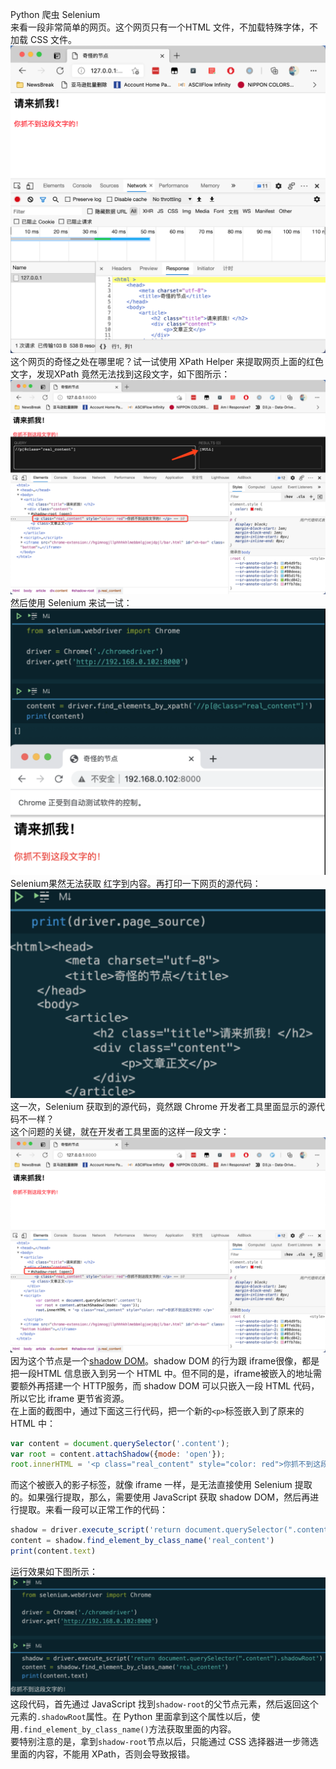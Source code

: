 Python 爬虫 Selenium<br />来看一段非常简单的网页。这个网页只有一个HTML 文件，不加载特殊字体，不加载 CSS 文件。<br />![2021-06-01-14-44-27-591304.png](./img/1622530113957-478db7ba-249e-411f-a9a6-62a1dead3b5c.png)<br />这个网页的奇怪之处在哪里呢？试一试使用 XPath Helper 来提取网页上面的红色文字，发现XPath 竟然无法找到这段文字，如下图所示：<br />![2021-06-01-14-44-28-174741.png](./img/1622530124196-40959092-cc67-4475-ac8a-9aef22076aae.png)<br />然后使用 Selenium 来试一试：<br />![2021-06-01-14-44-28-349281.png](./img/1622530137862-3f19ad34-2bcb-4d63-afac-01f7e7a57760.png)<br />Selenium果然无法获取 红字到内容。再打印一下网页的源代码：<br />![2021-06-01-14-44-28-589634.png](./img/1622530149245-a0bad54a-3b8d-4192-8ce9-6b09e831e9e3.png)<br />这一次，Selenium 获取到的源代码，竟然跟 Chrome 开发者工具里面显示的源代码不一样？<br />这个问题的关键，就在开发者工具里面的这样一段文字：<br />![2021-06-01-14-44-28-765164.png](./img/1622530159371-318347b2-0d4a-4770-9760-588231deda6e.png)<br />因为这个节点是一个[shadow DOM](https://developer.mozilla.org/zh-CN/docs/Web/Web_Components/Using_shadow_DOM)。shadow DOM 的行为跟 iframe很像，都是把一段HTML 信息嵌入到另一个 HTML 中。但不同的是，iframe被嵌入的地址需要额外再搭建一个 HTTP服务，而 shadow DOM 可以只嵌入一段 HTML 代码，所以它比 iframe 更节省资源。<br />在上面的截图中，通过下面这三行代码，把一个新的`<p>`标签嵌入到了原来的 HTML 中：
```javascript
var content = document.querySelector('.content');
var root = content.attachShadow({mode: 'open'});
root.innerHTML = '<p class="real_content" style="color: red">你抓不到这段文字的！</p>'
```
而这个被嵌入的影子标签，就像 iframe 一样，是无法直接使用 Selenium 提取的。如果强行提取，那么，需要使用 JavaScript 获取 shadow DOM，然后再进行提取。来看一段可以正常工作的代码：
```javascript
shadow = driver.execute_script('return document.querySelector(".content").shadowRoot')
content = shadow.find_element_by_class_name('real_content')
print(content.text)
```
运行效果如下图所示：<br />![2021-06-01-14-44-28-945789.png](./img/1622530170789-be26031a-e403-4a76-b4b4-dc14d51a618a.png)<br />这段代码，首先通过 JavaScript 找到`shadow-root`的父节点元素，然后返回这个元素的`.shadowRoot`属性。在 Python 里面拿到这个属性以后，使用`.find_element_by_class_name()`方法获取里面的内容。<br />要特别注意的是，拿到`shadow-root`节点以后，只能通过 CSS 选择器进一步筛选里面的内容，不能用 XPath，否则会导致报错。
